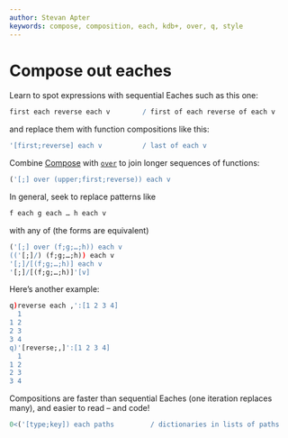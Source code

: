 ```yaml
---
author: Stevan Apter
keywords: compose, composition, each, kdb+, over, q, style
---
```


# Compose out eaches




Learn to spot expressions with sequential Eaches such as this one:

```q
first each reverse each v        / first of each reverse of each v
```

and replace them with function compositions like this:

```q
'[first;reverse] each v          / last of each v
```

Combine [Compose](../ref/compose.md) with [`over`](../ref/accumulators.md) to join longer sequences of functions:

```q
('[;] over (upper;first;reverse)) each v
```

In general, seek to replace patterns like 

```q
f each g each … h each v
```

with any of (the forms are equivalent)

```q
('[;] over (f;g;…;h)) each v
(('[;]/) (f;g;…;h)) each v
'[;]/[(f;g;…;h)] each v
'[;]/[(f;g;…;h)]'[v]
```

Here’s another example:

```q
q)reverse each ,':[1 2 3 4]
  1
1 2
2 3
3 4
q)'[reverse;,]':[1 2 3 4]
  1
1 2
2 3
3 4
```

Compositions are faster than sequential Eaches (one iteration replaces many), and easier to read – and code!

```q
0<('[type;key]) each paths         / dictionaries in lists of paths
```

